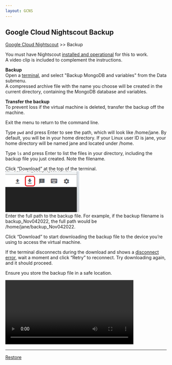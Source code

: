 ```yaml
---
layout: GCNS
---
```


## Google Cloud Nightscout Backup
[Google Cloud Nightscout](./GoogleCloud.md) >> Backup  
  
You must have Nightscout [installed and operational](./GoogleCloud.md) for this to work.  
A video clip is included to complement the instructions.  
  
**Backup**  
Open a [terminal](./Terminal.md), and select "Backup MongoDB and variables" from the Data submenu.  
A compressed archive file with the name you choose will be created in the current directory, containing the MongoDB database and variables.  
  
**Transfer the backup**  
To prevent loss if the virtual machine is deleted, transfer the backup off the machine.  
  
Exit the menu to return to the command line.  
  
Type `pwd` and press Enter to see the path, which will look like /home/jane. By default, you will be in your home directory. If your Linux user ID is jane, your home directory will be named jane and located under /home.  
  
Type `ls` and press Enter to list the files in your directory, including the backup file you just created. Note the filename.  
  
Click “Download” at the top of the terminal.    
![](./images/Download.png)  
Enter the full path to the backup file. For example, if the backup filename is backup_Nov042022, the full path would be /home/jane/backup_Nov042022.  
  
Click “Download” to start downloading the backup file to the device you’re using to access the virtual machine.  
  
If the terminal disconnects during the download and shows a [disconnect error](./images/Disconnect.png), wait a moment and click “Retry” to reconnect. Try downloading again, and it should proceed.  
  
Ensure you store the backup file in a safe location.  

<video width="400" controlsList="nodownload" src="./video/Backup.mp4" controls>  
</video>  
  
<br/>  
  
---  
  
[Restore](./DatabaseRestore.md)  
  
